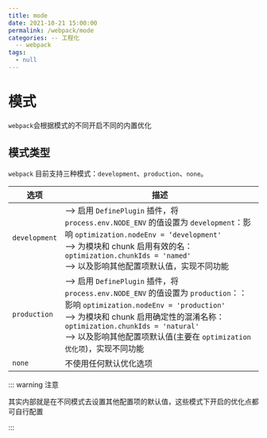 ```yaml
---
title: mode
date: 2021-10-21 15:00:00
permalink: /webpack/mode
categories: -- 工程化
  -- webpack
tags:
  - null
---
```


# 模式

`webpack`会根据模式的不同开启不同的内置优化

## 模式类型

`webpack` 目前支持三种模式：`development`、`production`、`none`。

| 选项          | 描述                                                                                                                                                                                                                                                                                          |
| ------------- | --------------------------------------------------------------------------------------------------------------------------------------------------------------------------------------------------------------------------------------------------------------------------------------------- |
| `development` | --> 启用 `DefinePlugin` 插件，将 `process.env.NODE_ENV` 的值设置为 `development`：影响 `optimization.nodeEnv = ‘development'` <br />--> 为模块和 chunk 启用有效的名：`optimization.chunkIds = 'named'`<br />--> 以及影响其他配置项默认值，实现不同功能                                        |
| `production`  | --> 启用 `DefinePlugin` 插件，将 `process.env.NODE_ENV` 的值设置为 `production`：：影响 `optimization.nodeEnv = 'production'`<br />--> 为模块和 chunk 启用确定性的混淆名称：`optimization.chunkIds = 'natural'`<br />--> 以及影响其他配置项默认值(主要在 `optimization 优化项`)，实现不同功能 |
| `none`        | 不使用任何默认优化选项                                                                                                                                                                                                                                                                        |

::: warning 注意

其实内部就是在不同模式去设置其他配置项的默认值，这些模式下开启的优化点都可自行配置

:::
